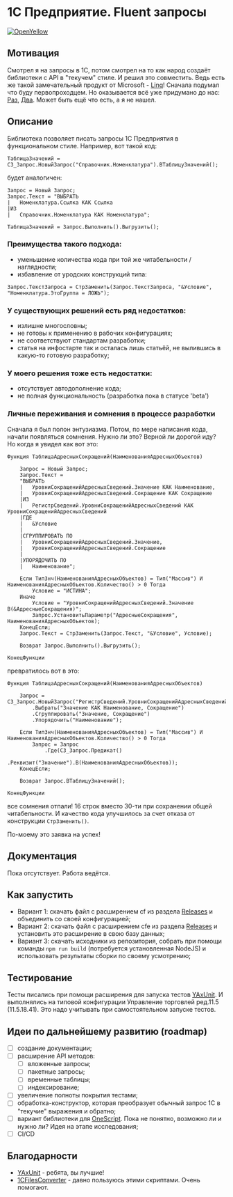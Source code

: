 # 1С Предприятие. Fluent запросы

[![OpenYellow](https://img.shields.io/endpoint?url=https://openyellow.org/data/badges/6/874099701.json)](https://openyellow.org/grid?data=top&repo=874099701)

## Мотивация

Смотрел я на запросы в 1С, потом смотрел на то как народ создаёт библиотеки с API в "текучем" стиле. И решил это совместить. Ведь есть же такой замечательный продукт от Microsoft - [Linq](https://learn.microsoft.com/ru-ru/dotnet/csharp/linq/standard-query-operators/)! Сначала подумал что буду первопроходцем. Но оказывается всё уже придумано до нас: [Раз](https://github.com/KalyakinAG/query-model), [Два](https://infostart.ru/1c/articles/1991009/). Может быть ещё что есть, а я не нашел.

## Описание

Библиотека позволяет писать запросы 1С Предприятия в функциональном стиле. Например, вот такой код:
```bsl
ТаблицаЗначений = СЗ_Запрос.НовыйЗапрос("Справочник.Номенклатура").ВТаблицуЗначений();
```
будет аналогичен:
```bsl
Запрос = Новый Запрос;
Запрос.Текст = "ВЫБРАТЬ
|	Номенклатура.Ссылка КАК Ссылка
|ИЗ
|	Справочник.Номенклатура КАК Номенклатура";

ТаблицаЗначений = Запрос.Выполнить().Выгрузить();
```

### Преимущества такого подхода:

* уменьшение количества кода при той же читабельности / наглядности;
* избавление от уродских конструкций типа:
```bls
Запрос.ТекстЗапроса = СтрЗаменить(Запрос.ТекстЗапроса, "&Условие", "Номенклатура.ЭтоГруппа = ЛОЖЬ");
```

### У существующих решений есть ряд недостатков:

* излишне многословны;
* не готовы к применению в рабочих конфигурациях;
* не соответствуют стандартам разработки;
* статья на инфостарте так и осталась лишь статьёй, не вылившись в какую-то готовую разработку;

### У моего решения тоже есть недостатки:

* отсутствует автодополнение кода;
* не полная функциональность (разработка пока в статусе 'beta')

### Личные переживания и сомнения в процессе разработки

Сначала я был полон энтузиазма. Потом, по мере написания кода, начали появляться сомнения. Нужно ли это? Верной ли дорогой иду? Но когда я увидел как вот это:
```bsl
Функция ТаблицаАдресныхСокращений(НаименованияАдресныхОбъектов)

	Запрос = Новый Запрос;
	Запрос.Текст = 
	"ВЫБРАТЬ
	|	УровниСокращенийАдресныхСведений.Значение КАК Наименование,
	|	УровниСокращенийАдресныхСведений.Сокращение КАК Сокращение
	|ИЗ
	|	РегистрСведений.УровниСокращенийАдресныхСведений КАК УровниСокращенийАдресныхСведений 
	|ГДЕ
	|	&Условие
	|
	|СГРУППИРОВАТЬ ПО
	|	УровниСокращенийАдресныхСведений.Значение,
	|	УровниСокращенийАдресныхСведений.Сокращение
	|
	|УПОРЯДОЧИТЬ ПО
	|	Наименование";
	
	Если ТипЗнч(НаименованияАдресныхОбъектов) = Тип("Массив") И НаименованияАдресныхОбъектов.Количество() > 0 Тогда
		Условие = "ИСТИНА";
	Иначе
		Условие = "УровниСокращенийАдресныхСведений.Значение В(&АдресныеСокращения)";
		Запрос.УстановитьПараметр("АдресныеСокращения", НаименованияАдресныхОбъектов);
	КонецЕсли;
	Запрос.Текст = СтрЗаменить(Запрос.Текст, "&Условие", Условие);

	Возврат Запрос.Выполнить().Выгрузить();

КонецФункции
```
превратилось вот в это:
```bsl
Функция ТаблицаАдресныхСокращений(НаименованияАдресныхОбъектов)

	Запрос = СЗ_Запрос.НовыйЗапрос("РегистрСведений.УровниСокращенийАдресныхСведений")
		.Выбрать("Значение КАК Наименование, Сокращение")
		.Сгруппировать("Значение, Сокращение")
		.Упорядочить("Наименование");
	
	Если ТипЗнч(НаименованияАдресныхОбъектов) = Тип("Массив") И НаименованияАдресныхОбъектов.Количество() > 0 Тогда
		Запрос = Запрос
			.Где(СЗ_Запрос.Предикат()
				.Реквизит("Значение").В(НаименованияАдресныхОбъектов));
	КонецЕсли;
	
	Возврат Запрос.ВТаблицуЗначений();

КонецФункции
```
все сомнения отпали! 16 строк вместо 30-ти при сохранении общей читабельности. И качество кода улучшилось за счет отказа от конструкции `СтрЗаменить()`.

По-моему это заявка на успех!

## Документация

Пока отсутствует. Работа ведётся.

## Как запустить

* Вариант 1: скачать файл с расширением cf из раздела [Releases](https://github.com/zerobig/fluent-request-schema-1c/releases) и объединить со своей конфигурацией;
* Вариант 2: скачать файл с расширением cfe из раздела [Releases](https://github.com/zerobig/fluent-request-schema-1c/releases) и установить это расширение в свою базу данных;
* Вариант 3: скачать исходники из репозитория, собрать при помощи команды `npm run build` (потребуется установленная NodeJS) и использовать результаты сборки по своему усмотрению;

## Тестирование

Тесты писались при помощи расширения для запуска тестов [YAxUnit](https://github.com/bia-technologies/yaxunit). И выполнялись на типовой конфигурации Управление торговлей ред.11.5 (11.5.18.41). Это надо учитывать при самостоятельном запуске тестов.

## Идеи по дальнейшему развитию (roadmap)

- [ ] создание документации;
- [ ] расширение API методов:
  - [ ] вложенные запросы;
  - [ ] пакетные запросы;
  - [ ] временные таблицы;
  - [ ] индексирование;
- [ ] увеличение полноты покрытия тестами;
- [ ] обработка-конструктор, которая преобразует обычный запрос 1С в "текучие" выражения и обратно;
- [ ] вариант библиотеки для [OneScript](https://github.com/EvilBeaver/OneScript). Пока не понятно, возможно ли и нужно ли? Идея на этапе исследования;
- [ ] CI/CD

## Благодарности

* [YAxUnit](https://github.com/bia-technologies/yaxunit) - ребята, вы лучшие!
* [1CFilesConverter](https://github.com/arkuznetsov/1CFilesConverter) - давно пользуюсь этими скриптами. Очень помогают.

